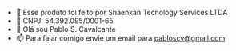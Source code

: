 - 👀 Esse produto foi feito por Shaenkan Tecnology Services LTDA
- 🌱 CNPJ: 54.392.095/0001-65
- 👋 Olá sou Pablo S. Cavalcante
- 📫 Para falar comigo envie um email para pabloscv@gmail.com

<!---
pabloscv/pabloscv is a ✨ special ✨ repository because its `README.md` (this file) appears on your GitHub profile.
You can click the Preview link to take a look at your changes.
--->
